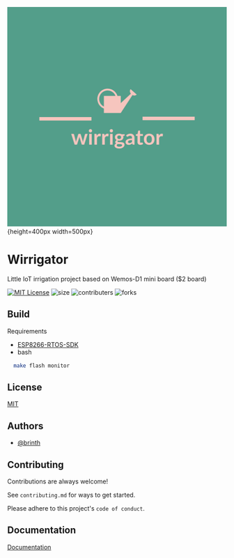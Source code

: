 ![Logo](wirrigator-logos.jpeg){height=400px width=500px}


# Wirrigator

Little IoT irrigation project based on Wemos-D1 mini board ($2 board)

[![MIT License](https://img.shields.io/badge/License-MIT-green.svg)](https://choosealicense.com/licenses/mit/)
![size](https://img.shields.io/github/repo-size/brinth/wirrigator)
![contributers](https://img.shields.io/github/contributors/brinth/wirrigator)
![forks](https://img.shields.io/github/forks/brinth/wirrigator)


## Build

Requirements 
- [ESP8266-RTOS-SDK](https://docs.espressif.com/projects/esp8266-rtos-sdk/en/latest/get-started/index.html)
- bash
```bash
  make flash monitor
```
    
## License

[MIT](https://choosealicense.com/licenses/mit/)


## Authors

- [@brinth](https://www.github.com/brinth)


## Contributing

Contributions are always welcome!

See `contributing.md` for ways to get started.

Please adhere to this project's `code of conduct`.


## Documentation

[Documentation](https://linktodocumentation)

